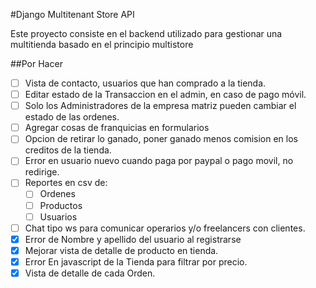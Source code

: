 #Django Multitenant Store API

Este proyecto consiste en el backend utilizado para gestionar una multitienda basado en el principio multistore

##Por Hacer
- [ ] Vista de contacto, usuarios que han comprado a la tienda.
- [ ] Editar estado de la Transaccion en el admin, en caso de pago móvil.
- [ ] Solo los Administradores de la empresa matriz pueden cambiar el estado de las ordenes.
- [ ] Agregar cosas de franquicias en formularios
- [ ] Opcion de retirar lo ganado, poner ganado menos comision en los creditos de la tienda.
- [ ] Error en usuario nuevo cuando paga por paypal o pago movil, no redirige.
- [ ] Reportes en csv de:
    - [ ] Ordenes
    - [ ] Productos
    - [ ] Usuarios
- [ ] Chat tipo ws para comunicar operarios y/o freelancers con clientes.
- [x] Error de Nombre y apellido del usuario al registrarse
- [x] Mejorar vista de detalle de producto en tienda.
- [x] Error En javascript de la Tienda para filtrar por precio.
- [x] Vista de detalle de cada Orden.
